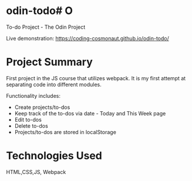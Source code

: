 # odin-todo# O

To-do Project - The Odin Project

Live demonstration: https://coding-cosmonaut.github.io/odin-todo/

# Project Summary

First project in the JS course that utilizes webpack. It is my first attempt at separating code into
different modules. 

Functionality includes: 
- Create projects/to-dos
- Keep track of the to-dos via date - Today and This Week page
- Edit to-dos
- Delete to-dos
- Projects/to-dos are stored in localStorage

# Technologies Used

HTML,CSS,JS, Webpack
